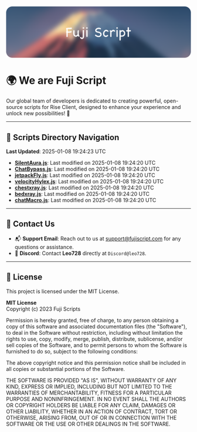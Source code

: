 ![Banner](.github/b.webp)

# 🌍 **We are Fuji Script**

Our global team of developers is dedicated to creating powerful, open-source scripts for Rise Client, designed to enhance your experience and unlock new possibilities! 🌟

---
<!-- SCRIPTS_NAVIGATION_START -->
## 📂 **Scripts Directory Navigation**

**Last Updated**: 2025-01-08 19:24:23 UTC

- **[SilentAura.js](scripts/SilentAura.js)**: Last modified on 2025-01-08 19:24:20 UTC
- **[ChatBypass.js](scripts/ChatBypass.js)**: Last modified on 2025-01-08 19:24:20 UTC
- **[jetpackFly.js](scripts/jetpackFly.js)**: Last modified on 2025-01-08 19:24:20 UTC
- **[velocityHylex.js](scripts/velocityHylex.js)**: Last modified on 2025-01-08 19:24:20 UTC
- **[chestxray.js](scripts/chestxray.js)**: Last modified on 2025-01-08 19:24:20 UTC
- **[bedxray.js](scripts/bedxray.js)**: Last modified on 2025-01-08 19:24:20 UTC
- **[chatMacro.js](scripts/chatMacro.js)**: Last modified on 2025-01-08 19:24:20 UTC

<!-- SCRIPTS_NAVIGATION_END -->

---

## 💬 **Contact Us**  
- 📬 **Support Email**: Reach out to us at [support@fujiscript.com](mailto:support@fujiscript.com) for any questions or assistance.  
- 💬 **Discord**: Contact **Leo728** directly at `Discord@leo728`.

---

## 📜 **License**

This project is licensed under the MIT License.  

**MIT License**  
Copyright (c) 2023 Fuji Scripts  

Permission is hereby granted, free of charge, to any person obtaining a copy of this software and associated documentation files (the "Software"), to deal in the Software without restriction, including without limitation the rights to use, copy, modify, merge, publish, distribute, sublicense, and/or sell copies of the Software, and to permit persons to whom the Software is furnished to do so, subject to the following conditions:  

The above copyright notice and this permission notice shall be included in all copies or substantial portions of the Software.  

THE SOFTWARE IS PROVIDED "AS IS", WITHOUT WARRANTY OF ANY KIND, EXPRESS OR IMPLIED, INCLUDING BUT NOT LIMITED TO THE WARRANTIES OF MERCHANTABILITY, FITNESS FOR A PARTICULAR PURPOSE AND NONINFRINGEMENT. IN NO EVENT SHALL THE AUTHORS OR COPYRIGHT HOLDERS BE LIABLE FOR ANY CLAIM, DAMAGES OR OTHER LIABILITY, WHETHER IN AN ACTION OF CONTRACT, TORT OR OTHERWISE, ARISING FROM, OUT OF OR IN CONNECTION WITH THE SOFTWARE OR THE USE OR OTHER DEALINGS IN THE SOFTWARE.  
